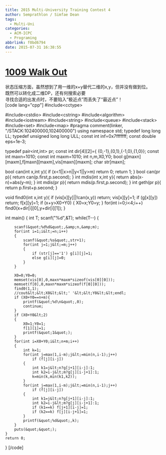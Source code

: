```yaml
---
title: 2015 Multi-University Training Contest 4
author: Semprathlon / Simfae Dean
tags:
  - Multi-Uni
categories:
  - ACM-ICPC
  - Programing
abbrlink: f0bd6794
date: 2015-07-31 16:38:55
---
```

[1009 Walk Out](http://acm.hdu.edu.cn/showproblem.php?pid=5335)
====
状态压缩方面，虽然想到了用一维的x+y替代二维的x,y，但并没有做到位。   
既然可以转化成二维DP，还有何搜索必要   
寻找合适的出发点时，不要陷入“极近点”而丢失了“最近点”！   
[code lang="cpp"]
#include&lt;cctype&gt;

#include&lt;cstdio&gt;
#include&lt;cstring&gt;
#include&lt;algorithm&gt;
#include&lt;iostream&gt;
#include&lt;string&gt;
#include&lt;queue&gt;
#include&lt;stack&gt;
#include&lt;set&gt;
#include&lt;map&gt;
#pragma comment(linker, &quot;/STACK:102400000,102400000&quot;)
using namespace std;
typedef long long LL;
typedef unsigned long long ULL;
const int inf=0x7fffffff;
const double eps=1e-3;

typedef pair&lt;int,int&gt; pr;
const int dir[4][2]={ {0,-1},{0,1},{-1,0},{1,0}};
const int maxn=1010;
const int maxm=1010;
int n,m,X0,Y0;
bool g[maxn][maxm],f[maxn][maxm],vis[maxn][maxm];
char str[maxn];

bool can(int x,int y){
    if (x&lt;1||x&gt;n||y&lt;1||y&gt;m) return 0;
    return 1;
}
bool can(pr p){
    return can(p.first,p.second);
}
int mdis(int x,int y){
    return abs(x-n)+abs(y-m);
}
int mdis(pr p){
    return mdis(p.first,p.second);
}
int geth(pr p){
    return p.first+p.second;
}

void find0(int x,int y){
        if (vis[x][y]||!can(x,y)) return;
        vis[x][y]=1;
        if (g[x][y]) return;
        f[x][y]=1;
        if (x+y&gt;X0+Y0)
        {
            X0=x;Y0=y;
        }
        for(int i=0;i&lt;4;i++) find0(x+dir[i][0],y+dir[i][1]);
}


int main()
{
    int T;
    scanf(&quot;%d&quot;,&amp;T);
    while(T--)
    {

        scanf(&quot;%d%d&quot;,&amp;n,&amp;m);
        for(int i=1;i&lt;=n;i++)
        {
            scanf(&quot;%s&quot;,str+1);
            for(int j=1;j&lt;=m;j++)
            {
                if (str[j]=='1') g[i][j]=1;
                else g[i][j]=0;
            }
        }

        X0=0;Y0=0;
        memset(vis[0],0,maxn*maxm*sizeof(vis[0][0]));
        memset(f[0],0,maxn*maxm*sizeof(f[0][0]));
        find0(1,1);
        //cout&lt;&lt;X0&lt;&lt;' '&lt;&lt;Y0&lt;&lt;endl;
        if (X0+Y0==n+m){
            printf(&quot;%d\n&quot;,0);
            continue;
        }
        if (X0+Y0&lt;2)
        {
            X0=1;Y0=1;
            f[1][1]=1;
            printf(&quot;1&quot;);
        }
        for(int i=X0+Y0;i&lt;n+m;i++)
        {
            int k=1;
            for(int j=max(1,i-m);j&lt;=min(n,i-1);j++)
                if (f[j][i-j])
            {
                int k1=j&lt;n?g[j+1][i-j]:1;
                int k2=i-j&lt;m?g[j][i-j+1]:1;
                k=min(k,min(k1,k2));
            }
            for(int j=max(1,i-m);j&lt;=min(n,i-1);j++)
                if (f[j][i-j])
            {
                int k1=j&lt;n?g[j+1][i-j]:1;
                int k2=i-j&lt;m?g[j][i-j+1]:1;
                if (k1==k) f[j+1][i-j]=1;
                if (k2==k) f[j][i-j+1]=1;
            }
            printf(&quot;%d&quot;,k);
        }
        puts(&quot;&quot;);
    }
    return 0;
}
[/code]